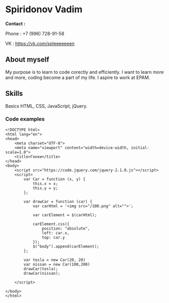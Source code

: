 # **Spiridonov Vadim**
 **Contact :**
 
 Phone : +7 (996)  728-91-58
 
 VK    : https://vk.com/spleeeeeeen


## **About myself**

My purpose is to learn to code corectly and efficiently. I want to learn more and more, coding become a part of my life.  I aspire to work at EPAM.

## **Skills**

Basics HTML, CSS, JavaScript, jQuery.
### **Code examples**

```
<!DOCTYPE html>
<html lang="en">
<head>
    <meta charset="UTF-8">
    <meta name="viewport" content="width=device-width, initial-scale=1.0">
    <title>Гонки</title>
</head>
<body>
    <script src="https://code.jquery.com/jquery-2.1.0.js"></script>
    <script>
        var Car = function (x, y) {
            this.x = x;
            this.y = y;
        };

        var drawCar = function (car) {
            var carHtml = '<img src="/100.png" alt="">';

            var carElement = $(carHtml);

            carElement.css({
                position: "absolute",
                left: car.x,
                top: car.y
            });
            $("body").append(carElement);
        };
        
        var tesla = new Car(20, 20)
        var nissan = new Car(100,200)
        drawCar(tesla);
        drawCar(nissan);

    </script>
    
</body>
</html>

```



